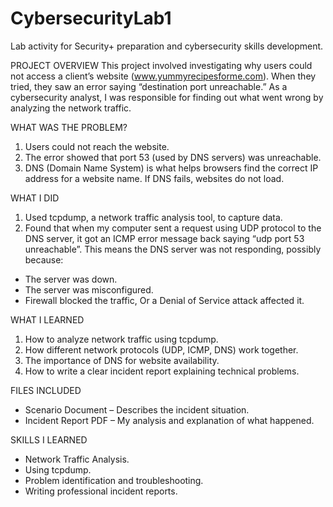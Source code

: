 # CybersecurityLab1
Lab activity for Security+ preparation and cybersecurity skills development.

PROJECT OVERVIEW
This project involved investigating why users could not access a client’s website (www.yummyrecipesforme.com). When they tried, they saw an error saying “destination port unreachable.”
As a cybersecurity analyst, I was responsible for finding out what went wrong by analyzing the network traffic.

WHAT WAS THE PROBLEM?
1. Users could not reach the website.
2. The error showed that port 53 (used by DNS servers) was unreachable.
3. DNS (Domain Name System) is what helps browsers find the correct IP address for a website name. If DNS fails, websites do not load.

WHAT I DID
1. Used tcpdump, a network traffic analysis tool, to capture data.
2. Found that when my computer sent a request using UDP protocol to the DNS server, it got an ICMP error message back saying “udp port 53 unreachable”. This means the DNS server was not responding, possibly because:
- The server was down.
- The server was misconfigured.
- Firewall blocked the traffic, Or a Denial of Service attack affected it.

WHAT I LEARNED
1. How to analyze network traffic using tcpdump.
2. How different network protocols (UDP, ICMP, DNS) work together.
3. The importance of DNS for website availability.
4. How to write a clear incident report explaining technical problems.

FILES INCLUDED
- Scenario Document – Describes the incident situation.
- Incident Report PDF – My analysis and explanation of what happened.

SKILLS I LEARNED
- Network Traffic Analysis.
- Using tcpdump.
- Problem identification and troubleshooting.
- Writing professional incident reports.





